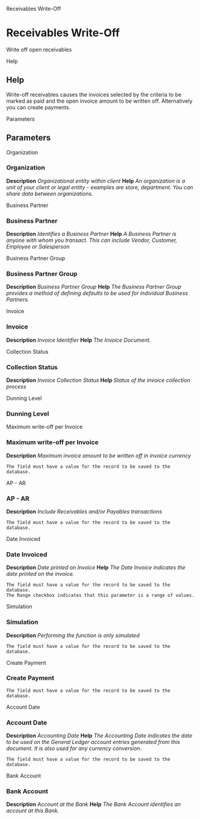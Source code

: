 
Receivables Write-Off
# Receivables Write-Off


Write off open receivables

Help
## Help

Write-off receivables causes the invoices selected by the criteria to be marked as paid and the open invoice amount to be written off.  Alternatively you can create payments.

Parameters
## Parameters


Organization
### Organization

**Description**
 *Organizational entity within client*
**Help**
 *An organization is a unit of your client or legal entity - examples are store, department. You can share data between organizations.*

Business Partner
### Business Partner

**Description**
 *Identifies a Business Partner*
**Help**
 *A Business Partner is anyone with whom you transact.  This can include Vendor, Customer, Employee or Salesperson*

Business Partner Group
### Business Partner Group

**Description**
 *Business Partner Group*
**Help**
 *The Business Partner Group provides a method of defining defaults to be used for individual Business Partners.*

Invoice
### Invoice

**Description**
 *Invoice Identifier*
**Help**
 *The Invoice Document.*

Collection Status
### Collection Status

**Description**
 *Invoice Collection Status*
**Help**
 *Status of the invoice collection process*

Dunning Level
### Dunning Level


Maximum write-off per Invoice
### Maximum write-off per Invoice

**Description**
 *Maximum invoice amount to be written off in invoice currency*

```
The field must have a value for the record to be saved to the database.
```
AP - AR
### AP - AR

**Description**
 *Include Receivables and/or Payables transactions*

```
The field must have a value for the record to be saved to the database.
```
Date Invoiced
### Date Invoiced

**Description**
 *Date printed on Invoice*
**Help**
 *The Date Invoice indicates the date printed on the invoice.*

```
The field must have a value for the record to be saved to the database.
The Range checkbox indicates that this parameter is a range of values.
```
Simulation
### Simulation

**Description**
 *Performing the function is only simulated*

```
The field must have a value for the record to be saved to the database.
```
Create Payment
### Create Payment


```
The field must have a value for the record to be saved to the database.
```
Account Date
### Account Date

**Description**
 *Accounting Date*
**Help**
 *The Accounting Date indicates the date to be used on the General Ledger account entries generated from this document. It is also used for any currency conversion.*

```
The field must have a value for the record to be saved to the database.
```
Bank Account
### Bank Account

**Description**
 *Account at the Bank*
**Help**
 *The Bank Account identifies an account at this Bank.*
